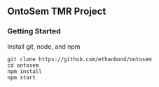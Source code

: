 ## OntoSem TMR Project

### Getting Started
Install git, node, and npm

```
git clone https://github.com/ethanbond/ontosem
cd ontosem
npm install
npm start
```
